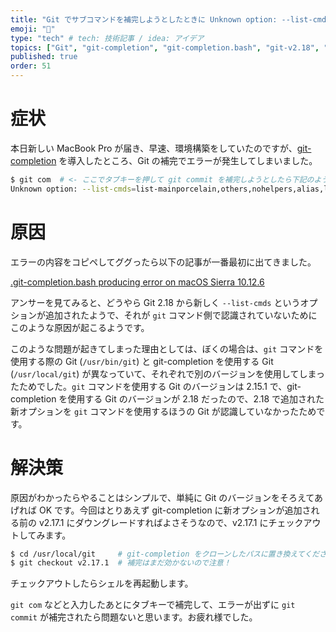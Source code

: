 ```yaml
---
title: "Git でサブコマンドを補完しようとしたときに Unknown option: --list-cmds と表示される問題の解決法"
emoji: "🦁"
type: "tech" # tech: 技術記事 / idea: アイデア
topics: ["Git", "git-completion", "git-completion.bash", "git-v2.18", "list-cmds"]
published: true
order: 51
---
```


# 症状
本日新しい MacBook Pro が届き、早速、環境構築をしていたのですが、[git-completion](https://github.com/git/git/tree/master/contrib/completion) を導入したところ、Git の補完でエラーが発生してしまいました。

```bash
$ git com  # <- ここでタブキーを押して git commit を補完しようとしたら下記のようなエラーが発生
Unknown option: --list-cmds=list-mainporcelain,others,nohelpers,alias,list-complete,config
```

# 原因
エラーの内容をコピペしてググったら以下の記事が一番最初に出てきました。

[.git-completion.bash producing error on macOS Sierra 10.12.6](https://apple.stackexchange.com/questions/327817/git-completion-bash-producing-error-on-macos-sierra-10-12-6)

アンサーを見てみると、どうやら Git 2.18 から新しく `--list-cmds` というオプションが追加されたようで、それが `git` コマンド側で認識されていないためにこのような原因が起こるようです。

このような問題が起きてしまった理由としては、ぼくの場合は、`git` コマンドを使用する際の Git (`/usr/bin/git`) と git-completion を使用する Git (`/usr/local/git`) が異なっていて、それぞれで別のバージョンを使用してしまったためでした。`git` コマンドを使用する Git のバージョンは 2.15.1 で、git-completion を使用する Git のバージョンが 2.18 だったので、2.18 で追加された新オプションを `git` コマンドを使用するほうの Git が認識していなかったためです。

# 解決策
原因がわかったらやることはシンプルで、単純に Git のバージョンをそろえてあげれば OK です。今回はとりあえず git-completion に新オプションが追加される前の v2.17.1 にダウングレードすればよさそうなので、v2.17.1 にチェックアウトしてみます。

```bash
$ cd /usr/local/git     # git-completion をクローンしたパスに置き換えてください
$ git checkout v2.17.1  # 補完はまだ効かないので注意！
```

チェックアウトしたらシェルを再起動します。

`git com` などと入力したあとにタブキーで補完して、エラーが出ずに `git commit` が補完されたら問題ないと思います。お疲れ様でした。
